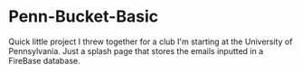 # Penn-Bucket-Basic

Quick little project I threw together for a club I'm starting at the University of Pennsylvania. Just a splash page that stores the emails inputted in a FireBase database.
